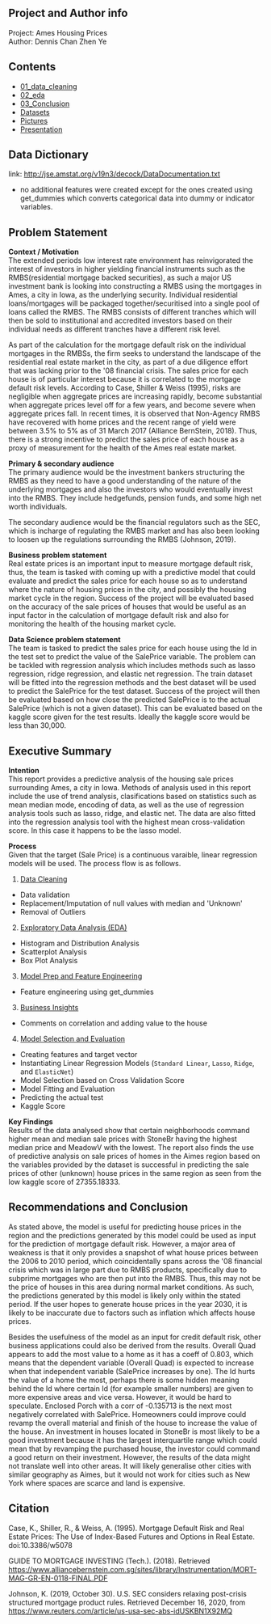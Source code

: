 ## Project and Author info
Project: Ames Housing Prices <br />
Author: Dennis Chan Zhen Ye


## Contents 
- [01_data_cleaning](code/01_data_cleaning.ipynb)
- [02_eda](code/02_eda.ipynb)
- [03_Conclusion](code/03_Conclusion.ipynb)
- [Datasets](datasets)
- [Pictures](pictures)
- [Presentation](presentation/DSI%20-%20project%202.pdf)

## Data Dictionary 
link: http://jse.amstat.org/v19n3/decock/DataDocumentation.txt
- no additional features were created except for the ones created using get_dummies which converts categorical data into dummy or indicator variables.



## Problem Statement
**Context / Motivation** <br />
The extended periods low interest rate environment has reinvigorated the interest of investors in higher yielding financial instruments such as the RMBS(residential mortgage backed securities), as such a major US investment bank is looking into constructing a RMBS using the mortgages in Ames, a city in Iowa, as the underlying security. Individual residential loans/mortgages will be packaged together/securitised into a single pool of loans called the RMBS. The RMBS consists of different tranches which will then be sold to institutional and accredited investors based on their individual needs as different tranches have a different risk level. 

As part of the calculation for the mortgage default risk on the individual mortgages in the RMBSs, the firm seeks to understand the landscape of the residential real estate market in the city, as part of a due diligence effort that was lacking prior to the '08 financial crisis. The sales price for each house is of particular interest because it is correlated to the mortgage default risk levels. According to Case, Shiller & Weiss (1995), risks are negligible when aggregate prices are increasing rapidly, become substantial when aggregate prices level off for a few years, and become severe when aggregate prices fall. In recent times, it is observed that Non-Agency RMBS have recovered with home prices and the recent range of yield were between 3.5% to 5% as of 31 March 2017 (Alliance BernStein, 2018). Thus, there is a strong incentive to predict the sales price of each house as a proxy of measurement for the health of the Ames real estate market.


**Primary & secondary audience** <br />
The primary audience would be the investment bankers structuring the RMBS as they need to have a good understanding of the nature of the underlying mortgages and also the investors who would eventually invest into the RMBS. They include hedgefunds, pension funds, and some high net worth individuals.

The secondary audience would be the financial regulators such as the SEC, which is incharge of regulating the RMBS market and has also been looking to loosen up the regulations surrounding the RMBS (Johnson, 2019).

**Business problem statement** <br />
Real estate prices is an important input to measure mortgage default risk, thus, the team is tasked with coming up with a predictive model that could evaluate and predict the sales price for each house so as to understand where the nature of housing prices in the city, and possibly the housing market cycle in the region. 
Success of the project will be evaluated based on the accuracy of the sale prices of houses that would be useful as an input factor in the calculation of mortgage default risk and also for monitoring the health of the housing market cycle.

**Data Science problem statement** <br />
The team is tasked to predict the sales price for each house using the Id in the test set to predict the value of the SalePrice variable. The problem can be tackled with regression analysis which includes methods such as lasso regression, ridge regression, and elastic net regression. The train dataset will be fitted into the regression methods and the best dataset will be used to predict the SalePrice for the test dataset. Success of the project will then be evaluated based on how close the predicted SalePrice is to the actual SalePrice (which is not a given dataset). This can be evaluated based on the kaggle score given for the test results. Ideally the kaggle score would be less than 30,000. 




## Executive Summary
**Intention** <br />
This report provides a predictive analysis of the housing sale prices surrounding Ames, a city in Iowa. Methods of analysis used in this report include the use of trend analysis, clasifications based on statistics such as mean median mode, encoding of data, as well as the use of regression analysis tools such as lasso, ridge, and elastic net. The data are also fitted into the regression analysis tool with the highest mean cross-validation score. In this case it happens to be the lasso model.

**Process** <br />
Given that the target (Sale Price) is a continuous varaible, linear regression models will be used. The process flow is as follows.

1. [Data Cleaning](code/01_data_cleaning.ipynb)
 - Data validation
 - Replacement/Imputation of null values with median and 'Unknown'
 - Removal of Outliers

2. [Exploratory Data Analysis (EDA)](code/02_eda.ipynb)
 - Histogram and Distribution Analysis
 - Scatterplot Analysis
 - Box Plot Analysis
 
3. [Model Prep and Feature Engineering](code/02_eda.ipynb)
 - Feature engineering using get_dummies

3. [Business Insights](code/02_eda.ipynb)
 - Comments on correlation and adding value to the house


4. [Model Selection and Evaluation](code/03_Conclusion.ipynb)
 - Creating features and target vector
 - Instantiating Linear Regression Models (`Standard Linear`, `Lasso`, `Ridge`, and `ElasticNet`)
 - Model Selection based on Cross Validation Score
 - Model Fitting and Evaluation
 - Predicting the actual test
 - Kaggle Score


**Key Findings** <br />
Results of the data analysed show that certain neighborhoods command higher mean and median sale prices with StoneBr having the highest median price and MeadowV with the lowest. The report also finds the use of predictive analysis on sale prices of homes in the Aimes region based on the variables provided by the dataset is successful in predicting the sale prices of other (unknown) house prices in the same region as seen from the low kaggle score of 27355.18333. 




## Recommendations and Conclusion
As stated above, the model is useful for predicting house prices in the region and the predictions generated by this model could be used as input for the prediction of mortgage default risk. However, a major area of weakness is that it only provides a snapshot of what house prices between the 2006 to 2010 period, which coincidentally spans across the '08 financial crisis which was in large part due to RMBS products, specifically due to subprime mortgages who are then put into the RMBS. Thus, this may not be the price of houses in this area during normal market conditions. As such, the predictions generated by this model is likely only within the stated period. If the user hopes to generate house prices in the year 2030, it is likely to be inaccurate due to factors such as inflation which affects house prices. <br />

Besides the usefulness of the model as an input for credit default risk, other business applications could also be derived from the results. Overall Quad appears to add the most value to a home as it has a coeff of 0.803, which means that the dependent variable (Overall Quad) is expected to increase when that independent variable (SalePrice increases by one). The Id hurts the value of a home the most, perhaps there is some hidden meaning behind the Id where certain Id (for example smaller numbers) are given to more expensive areas and vice versa. However, it would be hard to speculate. Enclosed Porch with a corr of -0.135713 is the next most negatively correlated with SalePrice. Homeowners could improve could revamp the overall material and finish of the house to increase the value of the house. An investment in houses located in StoneBr is most likely to be a good investment because it has the largest interquartile range which could mean that by revamping the purchased house, the investor could command a good return on their investment. However, the results of the data might not translate well into other areas. It will likely generalise other cities with similar geography as Aimes, but it would not work for cities such as New York where spaces are scarce and land is expensive. 


## Citation
Case, K., Shiller, R., &amp; Weiss, A. (1995). Mortgage Default Risk and Real Estate Prices: The Use of Index-Based Futures and Options in Real Estate. doi:10.3386/w5078 <br />

GUIDE TO MORTGAGE INVESTING (Tech.). (2018). Retrieved https://www.alliancebernstein.com.sg/sites/library/Instrumentation/MORT-MAG-GR-EN-0118-FINAL.PDF <br />

Johnson, K. (2019, October 30). U.S. SEC considers relaxing post-crisis structured mortgage product rules. Retrieved December 16, 2020, from https://www.reuters.com/article/us-usa-sec-abs-idUSKBN1X92MQ